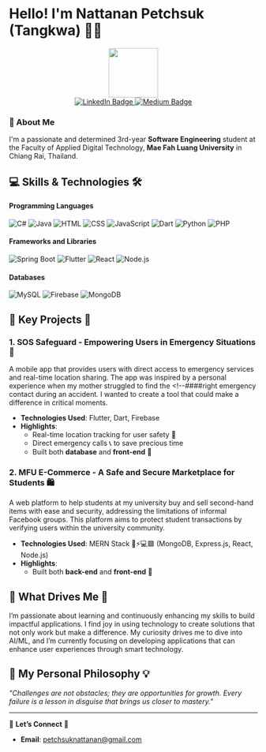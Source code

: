 # Hello! I'm **Nattanan Petchsuk** (Tangkwa) 👩‍💻

<div id="header" align="center">
  <img src="https://media.giphy.com/media/M9gbBd9nbDrOTu1Mqx/giphy.gif" width="100"/>
</div>

<div id="badges" align="center">
        <a href="https://www.linkedin.com/in/tang-kwa-a745a431a/" target="_blank">
            <img src="https://img.shields.io/badge/LinkedIn-blue?style=for-the-badge&logo=linkedin&logoColor=white" alt="LinkedIn Badge"/>
        </a>
        <a href="https://medium.com/@6531503026" target="_blank">
            <img src="https://img.shields.io/badge/Medium-black?style=for-the-badge&logo=medium&logoColor=white" alt="Medium Badge"/>
        </a>
    </div>

### 🌟 About Me

I'm a passionate and determined 3rd-year **Software Engineering** student at the Faculty of Applied Digital Technology, **Mae Fah Luang University** in Chiang Rai, Thailand. 

## 💻 Skills & Technologies 🛠️

#### Programming Languages

<p align="left">
  <img src="https://img.icons8.com/color/48/000000/c-sharp-logo.png" alt="C#" title="C#"/>
  <img src="https://img.icons8.com/color/48/000000/java-coffee-cup-logo.png" alt="Java" title="Java"/>
  <img src="https://img.icons8.com/color/48/000000/html-5.png" alt="HTML" title="HTML"/>
  <img src="https://img.icons8.com/color/48/000000/css3.png" alt="CSS" title="CSS"/>
  <img src="https://img.icons8.com/color/48/000000/javascript.png" alt="JavaScript" title="JavaScript"/>
  <img src="https://img.icons8.com/color/48/000000/dart.png" alt="Dart" title="Dart"/>
  <img src="https://img.icons8.com/color/48/000000/python.png" alt="Python" title="Python"/>
  <img src="https://img.icons8.com/officel/48/000000/php-logo.png" alt="PHP" title="PHP"/>
</p>

#### Frameworks and Libraries

<p align="left">
  <img src="https://img.icons8.com/color/48/000000/spring-logo.png" alt="Spring Boot" title="Spring Boot"/>
  <img src="https://img.icons8.com/color/48/000000/flutter.png" alt="Flutter" title="Flutter"/>
  <img src="https://img.icons8.com/color/48/000000/react-native.png" alt="React" title="React"/>
  <img src="https://img.icons8.com/color/48/000000/nodejs.png" alt="Node.js" title="Node.js"/>
</p>

#### Databases
<p align="left">
  <img src="https://img.icons8.com/color/48/000000/mysql-logo.png" alt="MySQL" title="MySQL"/>
  <img src="https://img.icons8.com/color/48/000000/firebase.png" alt="Firebase" title="Firebase"/>
  <img src="https://img.icons8.com/color/48/000000/mongodb.png" alt="MongoDB" title="MongoDB"/>
</p>

## 🚀 Key Projects 🌟

### 1. **SOS Safeguard** - Empowering Users in Emergency Situations 🚨
A mobile app that provides users with direct access to emergency services and real-time location sharing. The app was inspired by a personal experience when my mother struggled to find the <!--####right emergency contact during an accident. I wanted to create a tool that could make a difference in critical moments.

- **Technologies Used**: Flutter, Dart, Firebase
- **Highlights**: 
  - Real-time location tracking for user safety 📍
  - Direct emergency calls 📞 to save precious time
  - Built both **database** and **front-end**  💪

### 2. **MFU E-Commerce** - A Safe and Secure Marketplace for Students 🛍️
A web platform to help students at my university buy and sell second-hand items with ease and security, addressing the limitations of informal Facebook groups. This platform aims to protect student transactions by verifying users within the university community.

- **Technologies Used**: MERN Stack 🍃⚡💻🟩 (MongoDB, Express.js, React, Node.js)
- **Highlights**: 
  - Built both **back-end** and **front-end**  💪

## 🌱 What Drives Me 🚀
I’m passionate about learning and continuously enhancing my skills to build impactful applications. I find joy in using technology to create solutions that not only work but make a difference. My curiosity drives me to dive into AI/ML, and I’m currently focusing on developing applications that can enhance user experiences through smart technology.

## 📖 My Personal Philosophy 💡
*"Challenges are not obstacles; they are opportunities for growth. Every failure is a lesson in disguise that brings us closer to mastery."*

---

💬 **Let’s Connect** 🔗

- **Email**: [petchsuknattanan@gmail.com](mailto:petchsuknattanan@gmail.com)
<!--####- **Portfolio**:-->
